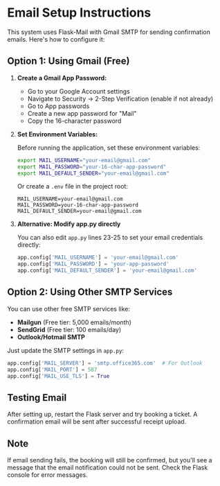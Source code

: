 # Email Setup Instructions

This system uses Flask-Mail with Gmail SMTP for sending confirmation emails. Here's how to configure it:

## Option 1: Using Gmail (Free)

1. **Create a Gmail App Password:**
   - Go to your Google Account settings
   - Navigate to Security → 2-Step Verification (enable if not already)
   - Go to App passwords
   - Create a new app password for "Mail"
   - Copy the 16-character password

2. **Set Environment Variables:**
   
   Before running the application, set these environment variables:
   
   ```bash
   export MAIL_USERNAME="your-email@gmail.com"
   export MAIL_PASSWORD="your-16-char-app-password"
   export MAIL_DEFAULT_SENDER="your-email@gmail.com"
   ```
   
   Or create a `.env` file in the project root:
   ```
   MAIL_USERNAME=your-email@gmail.com
   MAIL_PASSWORD=your-16-char-app-password
   MAIL_DEFAULT_SENDER=your-email@gmail.com
   ```

3. **Alternative: Modify app.py directly**
   
   You can also edit `app.py` lines 23-25 to set your email credentials directly:
   ```python
   app.config['MAIL_USERNAME'] = 'your-email@gmail.com'
   app.config['MAIL_PASSWORD'] = 'your-app-password'
   app.config['MAIL_DEFAULT_SENDER'] = 'your-email@gmail.com'
   ```

## Option 2: Using Other SMTP Services

You can use other free SMTP services like:
- **Mailgun** (Free tier: 5,000 emails/month)
- **SendGrid** (Free tier: 100 emails/day)
- **Outlook/Hotmail SMTP**

Just update the SMTP settings in `app.py`:
```python
app.config['MAIL_SERVER'] = 'smtp.office365.com'  # For Outlook
app.config['MAIL_PORT'] = 587
app.config['MAIL_USE_TLS'] = True
```

## Testing Email

After setting up, restart the Flask server and try booking a ticket. A confirmation email will be sent after successful receipt upload.

## Note

If email sending fails, the booking will still be confirmed, but you'll see a message that the email notification could not be sent. Check the Flask console for error messages.

